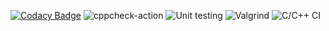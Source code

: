 
[![Codacy Badge](https://api.codacy.com/project/badge/Grade/8fdb09aafb8e489286ea3cb2b9bdfdfd)](https://app.codacy.com/gh/stepin104348/Miniproject?utm_source=github.com&utm_medium=referral&utm_content=stepin104348/Miniproject&utm_campaign=Badge_Grade)
![cppcheck-action](https://github.com/stepin104348/Miniproject/workflows/cppcheck-action/badge.svg)
![Unit testing](https://github.com/Ahalyasiddi/gensis99003197/workflows/Unit%20testing/badge.svg)
![Valgrind](https://github.com/Ahalyasiddi/gensis99003197/workflows/Valgrind/badge.svg)
![C/C++ CI](https://github.com/Ahalyasiddi/gensis99003197/workflows/C/C++%20CI/badge.svg)


